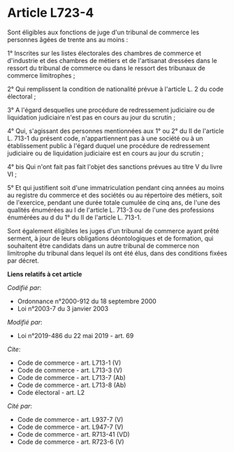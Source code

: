 # Article L723-4

Sont éligibles aux fonctions de juge d'un tribunal de commerce les personnes âgées de trente ans au moins : 

1° Inscrites sur les listes électorales des chambres de commerce et d'industrie et des chambres de métiers et de l'artisanat
dressées dans le ressort du tribunal de commerce ou dans le ressort des tribunaux de commerce limitrophes ; 

2° Qui remplissent la condition de nationalité prévue à l'article L. 2 du code électoral ; 

3° A l'égard desquelles une procédure de redressement judiciaire ou de liquidation judiciaire n'est pas en cours au jour du
scrutin ; 

4° Qui, s'agissant des personnes mentionnées aux 1° ou 2° du II de l'article L. 713-1 du présent code, n'appartiennent pas à
une société ou à un établissement public à l'égard duquel une procédure de redressement judiciaire ou de liquidation
judiciaire est en cours au jour du scrutin ; 

4° bis Qui n'ont fait pas fait l'objet des sanctions prévues au titre V du livre VI ; 

5° Et qui justifient soit d'une immatriculation pendant cinq années au moins au registre du commerce et des sociétés ou au
répertoire des métiers, soit de l'exercice, pendant une durée totale cumulée de cinq ans, de l'une des qualités énumérées au
I de l'article L. 713-3 ou de l'une des professions énumérées au d du 1° du II de l'article L. 713-1. 

Sont également éligibles les juges d'un tribunal de commerce ayant prêté serment, à jour de leurs obligations déontologiques
et de formation, qui souhaitent être candidats dans un autre tribunal de commerce non limitrophe du tribunal dans lequel ils
ont été élus, dans des conditions fixées par décret.

**Liens relatifs à cet article**

_Codifié par_:

  - Ordonnance n°2000-912 du 18 septembre 2000
  - Loi n°2003-7 du 3 janvier 2003

_Modifié par_:

  - Loi n°2019-486 du 22 mai 2019 - art. 69

_Cite_:

  - Code de commerce - art. L713-1 (V)
  - Code de commerce - art. L713-3 (V)
  - Code de commerce - art. L713-7 (Ab)
  - Code de commerce - art. L713-8 (Ab)
  - Code électoral - art. L2

_Cité par_:

  - Code de commerce - art. L937-7 (V)
  - Code de commerce - art. L947-7 (V)
  - Code de commerce - art. R713-41 (VD)
  - Code de commerce - art. R723-6 (V)
